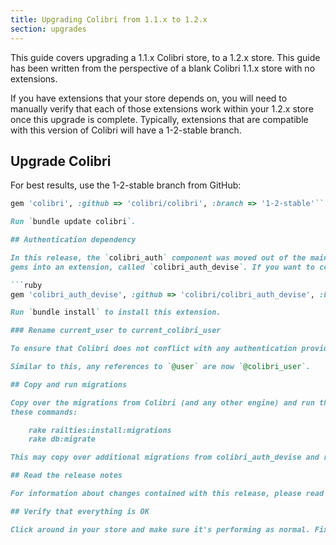 ```yaml
---
title: Upgrading Colibri from 1.1.x to 1.2.x
section: upgrades
---
```


This guide covers upgrading a 1.1.x Colibri store, to a 1.2.x store. This
guide has been written from the perspective of a blank Colibri 1.1.x store with
no extensions.

If you have extensions that your store depends on, you will need to manually
verify that each of those extensions work within your 1.2.x store once this
upgrade is complete. Typically, extensions that are compatible with this
version of Colibri will have a 1-2-stable branch.

## Upgrade Colibri

For best results, use the 1-2-stable branch from GitHub:

```ruby
gem 'colibri', :github => 'colibri/colibri', :branch => '1-2-stable'```

Run `bundle update colibri`. 

## Authentication dependency

In this release, the `colibri_auth` component was moved out of the main set of
gems into an extension, called `colibri_auth_devise`. If you want to continue using Colibri's authentication, then you will need to specify this extension as a dependency in your `Gemfile`:

```ruby
gem 'colibri_auth_devise', :github => 'colibri/colibri_auth_devise', :branch => '1-2-stable'```

Run `bundle install` to install this extension.

### Rename current_user to current_colibri_user

To ensure that Colibri does not conflict with any authentication provided by the application, Colibri has renamed its `current_user` variable to `current_colibri_user`. You should make this change wherever necessary within your application.

Similar to this, any references to `@user` are now `@colibri_user`.

## Copy and run migrations

Copy over the migrations from Colibri (and any other engine) and run them using
these commands:

    rake railties:install:migrations
    rake db:migrate

This may copy over additional migrations from colibri_auth_devise and run them as well.

## Read the release notes

For information about changes contained with this release, please read the [1.2.0 Release Notes](http://guides.usoft.com.ua/colibri/release_notes/colibri_1_2_0.html).

## Verify that everything is OK

Click around in your store and make sure it's performing as normal. Fix any deprecation warnings you see.
